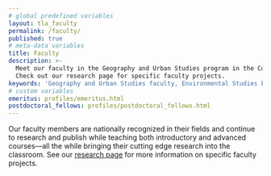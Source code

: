 ```yaml
---
# global predefined variables
layout: tla_faculty
permalink: /faculty/
published: true
# meta-data variables
title: Faculty
description: >-
  Meet our faculty in the Geography and Urban Studies program in the College of Liberal Arts at Temple University.
  Check out our research page for specific faculty projects.
keywords: 'Geography and Urban Studies faculty, Environmental Studies Faculty, Temple Faculty'
# custom variables
emeritus: profiles/emeritus.html
postdoctoral_fellows: profiles/postdoctoral_fellows.html 
---
```

Our faculty members are nationally recognized in their fields and continue to research and publish while teaching both introductory and advanced courses—all the while bringing their cutting edge research into the classroom. See our [research page](https://develop.cla.temple.edu/geography-and-urban-studies/research/) for more information on specific faculty projects.
